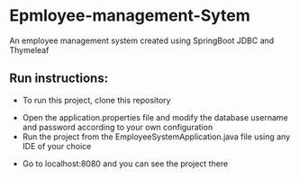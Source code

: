 # Epmloyee-management-Sytem
An employee management system created using SpringBoot JDBC and Thymeleaf

## Run instructions:
- To run this project, clone this repository
* Open the application.properties file and modify the database username and password according to your own configuration
* Run the project from the EmployeeSystemApplication.java file using any IDE of your choice
- Go to localhost:8080 and you can see the project there
